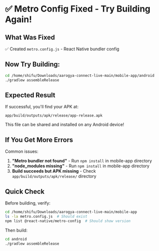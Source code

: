 # ✅ Metro Config Fixed - Try Building Again!

## What Was Fixed

✅ Created `metro.config.js` - React Native bundler config

## Now Try Building:

```bash
cd /home/shifu/Downloads/aarogya-connect-live-main/mobile-app/android
./gradlew assembleRelease
```

## Expected Result

If successful, you'll find your APK at:
```
app/build/outputs/apk/release/app-release.apk
```

This file can be shared and installed on any Android device!

## If You Get More Errors

Common issues:
1. **"Metro bundler not found"** - Run `npm install` in mobile-app directory
2. **"node_modules missing"** - Run `npm install` in mobile-app directory
3. **Build succeeds but APK missing** - Check `app/build/outputs/apk/release/` directory

## Quick Check

Before building, verify:
```bash
cd /home/shifu/Downloads/aarogya-connect-live-main/mobile-app
ls -la metro.config.js  # Should exist
npm list @react-native/metro-config  # Should show version
```

Then build:
```bash
cd android
./gradlew assembleRelease
```

